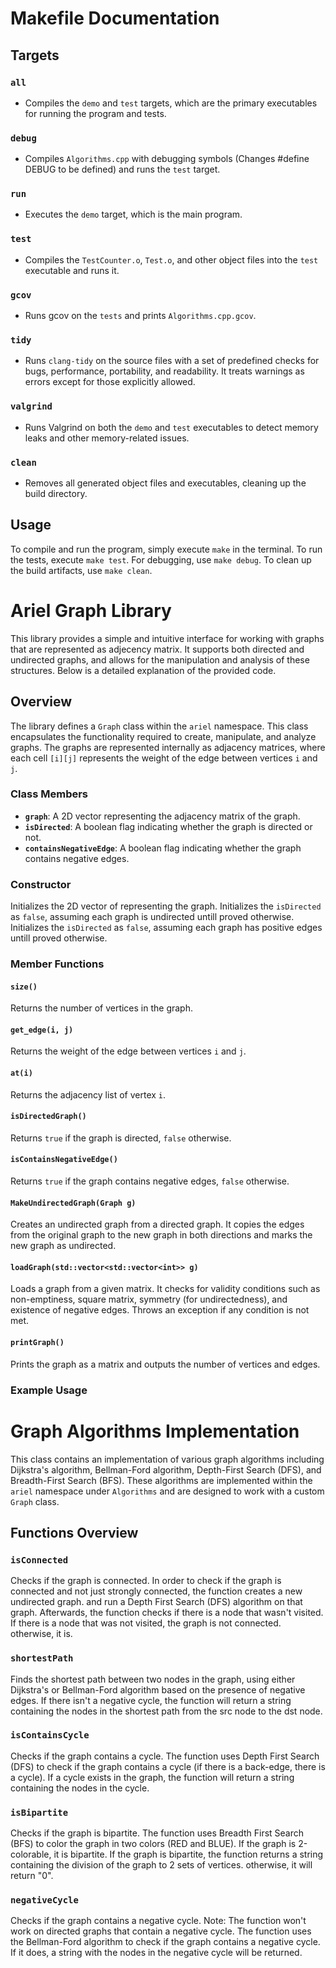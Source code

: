 # Makefile Documentation

## Targets

### `all`

- Compiles the `demo` and `test` targets, which are the primary executables for running the program and tests.

### `debug`

- Compiles `Algorithms.cpp` with debugging symbols (Changes #define DEBUG to be defined) and runs the `test` target.

### `run`

- Executes the `demo` target, which is the main program.

### `test`

- Compiles the `TestCounter.o`, `Test.o`, and other object files into the `test` executable and runs it.

### `gcov`

- Runs gcov on the `tests` and prints `Algorithms.cpp.gcov`.

### `tidy`

- Runs `clang-tidy` on the source files with a set of predefined checks for bugs, performance, portability, and readability. It treats warnings as errors except for those explicitly allowed.

### `valgrind`

- Runs Valgrind on both the `demo` and `test` executables to detect memory leaks and other memory-related issues.

### `clean`

- Removes all generated object files and executables, cleaning up the build directory.

## Usage

To compile and run the program, simply execute `make` in the terminal. To run the tests, execute `make test`. For debugging, use `make debug`. To clean up the build artifacts, use `make clean`.


# Ariel Graph Library

This library provides a simple and intuitive interface for working with graphs that are represented as adjecency matrix. It supports both directed and undirected graphs, and allows for the manipulation and analysis of these structures. Below is a detailed explanation of the provided code.

## Overview

The library defines a `Graph` class within the `ariel` namespace. This class encapsulates the functionality required to create, manipulate, and analyze graphs. The graphs are represented internally as adjacency matrices, where each cell `[i][j]` represents the weight of the edge between vertices `i` and `j`.

### Class Members

- **`graph`**: A 2D vector representing the adjacency matrix of the graph.
- **`isDirected`**: A boolean flag indicating whether the graph is directed or not.
- **`containsNegativeEdge`**: A boolean flag indicating whether the graph contains negative edges.

### Constructor

Initializes the 2D vector of representing the graph.
Initializes the `isDirected` as `false`, assuming each graph is undirected untill proved otherwise.
Initializes the `isDirected` as `false`, assuming each graph has positive edges untill proved otherwise.



### Member Functions

#### `size()`
Returns the number of vertices in the graph.

#### `get_edge(i, j)`
Returns the weight of the edge between vertices `i` and `j`.

#### `at(i)`
Returns the adjacency list of vertex `i`.

#### `isDirectedGraph()`
Returns `true` if the graph is directed, `false` otherwise.

#### `isContainsNegativeEdge()`
Returns `true` if the graph contains negative edges, `false` otherwise.

#### `MakeUndirectedGraph(Graph g)`
Creates an undirected graph from a directed graph. It copies the edges from the original graph to the new graph in both directions and marks the new graph as undirected.

#### `loadGraph(std::vector<std::vector<int>> g)`
Loads a graph from a given matrix. It checks for validity conditions such as non-emptiness, square matrix, symmetry (for undirectedness), and existence of negative edges. Throws an exception if any condition is not met.

#### `printGraph()`
Prints the graph as a matrix and outputs the number of vertices and edges.

### Example Usage


# Graph Algorithms Implementation

This class contains an implementation of various graph algorithms including Dijkstra's algorithm, Bellman-Ford algorithm, Depth-First Search (DFS), and Breadth-First Search (BFS). These algorithms are implemented within the `ariel` namespace under `Algorithms` and are designed to work with a custom `Graph` class.


## Functions Overview

### `isConnected`
Checks if the graph is connected.
In order to check if the graph is connected and not just strongly connected, the function creates a new undirected graph. and run a Depth First Search (DFS) algorithm on that graph.
Afterwards, the function checks if there is a node that wasn't visited.
If there is a node that was not visited, the graph is not connected. otherwise, it is.

### `shortestPath`
Finds the shortest path between two nodes in the graph, using either Dijkstra's or Bellman-Ford algorithm based on the presence of negative edges.
If there isn't a negative cycle, the function will return a string containing the nodes in the shortest path from the src node to the dst node.

### `isContainsCycle`
Checks if the graph contains a cycle.
The function uses Depth First Search (DFS) to check if the graph contains a cycle (if there is a back-edge, there is a cycle).
If a cycle exists in the graph, the function will return a string containing the nodes in the cycle.


### `isBipartite`
Checks if the graph is bipartite.
The function uses Breadth First Search (BFS) to color the graph in two colors (RED and BLUE).
If the graph is 2-colorable, it is bipartite.
If the graph is bipartite, the function returns a string containing the division of the graph to 2 sets of vertices.
otherwise, it will return "0".

### `negativeCycle`
Checks if the graph contains a negative cycle.
Note: The function won't work on directed graphs that contain a negative cycle.
The function uses the Bellman-Ford algorithm to check if the graph contains a negative cycle.
If it does, a string with the nodes in the negative cycle will be returned.

